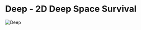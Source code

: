 # Deep - 2D Deep Space Survival

![Deep](https://github.com/pjwoodard/deep/actions/workflows/ci.yml/badge.svg)

